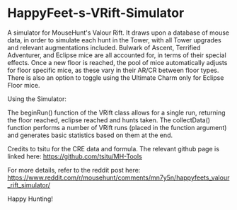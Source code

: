# HappyFeet-s-VRift-Simulator
A simulator for MouseHunt's Valour Rift. It draws upon a database of mouse data, in order to simulate each hunt in the Tower, with all Tower upgrades and relevant augmentations included. Bulwark of Ascent, Terrified Adventurer, and Eclipse mice are all accounted for, in terms of their special effects. Once a new floor is reached, the pool of mice automatically adjusts for floor specific mice, as these vary in their AR/CR between floor types. There is also an option to toggle using the Ultimate Charm only for Eclipse Floor mice.

Using the Simulator:

The beginRun() function of the VRift class allows for a single run, returning the floor reached, eclipse reached and hunts taken. 
The collectData() function performs a number of VRift runs (placed in the function argument) and generates basic statistics based on them at the end.

Credits to tsitu for the CRE data and formula. The relevant github page is linked here: 
https://github.com/tsitu/MH-Tools

For more details, refer to the reddit post here:
https://www.reddit.com/r/mousehunt/comments/mn7y5n/happyfeets_valour_rift_simulator/

Happy Hunting!
